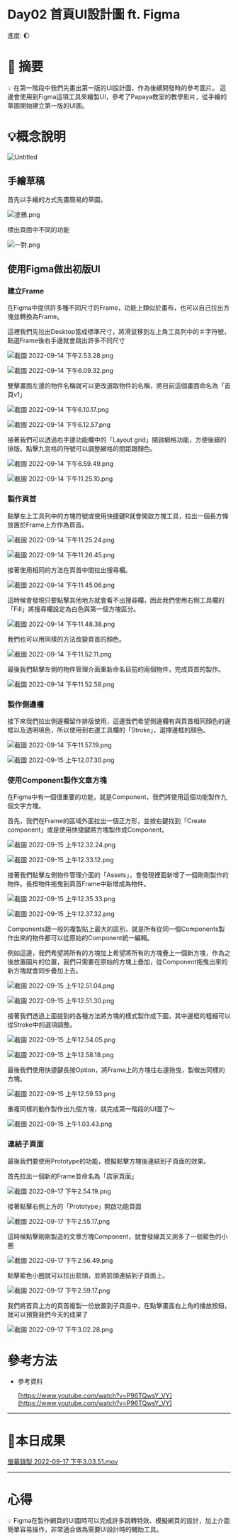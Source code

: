 # Day02 首頁UI設計圖 ft. Figma

進度: 🌔

# 🏁 摘要

<aside>
💡 在第一階段中我們先畫出第一版的UI設計圖，作為後續開發時的參考圖片。
這邊會使用到Figma這項工具來繪製UI，參考了Papaya教室的教學影片，從手繪的草圖開始建立第一版的UI圖。

</aside>

# 💡概念說明

![Untitled](Day02%20%E9%A6%96%E9%A0%81UI%E8%A8%AD%E8%A8%88%E5%9C%96%20ft%20Figma%2038fc29b0ec4f405aa178311e6f7b059c/Untitled.png)

## 手繪草稿

首先以手繪的方式先畫簡易的草圖。

![塗鴉.png](Day02%20%E9%A6%96%E9%A0%81UI%E8%A8%AD%E8%A8%88%E5%9C%96%20ft%20Figma%2038fc29b0ec4f405aa178311e6f7b059c/%25E5%25A1%2597%25E9%25B4%2589.png)

標出頁面中不同的功能

![一對.png](Day02%20%E9%A6%96%E9%A0%81UI%E8%A8%AD%E8%A8%88%E5%9C%96%20ft%20Figma%2038fc29b0ec4f405aa178311e6f7b059c/%25E4%25B8%2580%25E5%25B0%258D.png)

## 使用Figma做出初版UI

### 建立Frame

在Figma中提供許多種不同尺寸的Frame，功能上類似於畫布，也可以自己拉出方塊並轉換為Frame。

這裡我們先拉出Desktop當成標準尺寸，將滑鼠移到左上角工具列中的＃字符號，點選Frame後右手邊就會跳出許多不同尺寸

![截圖 2022-09-14 下午2.53.28.png](Day02%20%E9%A6%96%E9%A0%81UI%E8%A8%AD%E8%A8%88%E5%9C%96%20ft%20Figma%2038fc29b0ec4f405aa178311e6f7b059c/%25E6%2588%25AA%25E5%259C%2596_2022-09-14_%25E4%25B8%258B%25E5%258D%25882.53.28.png)

![截圖 2022-09-14 下午6.09.32.png](Day02%20%E9%A6%96%E9%A0%81UI%E8%A8%AD%E8%A8%88%E5%9C%96%20ft%20Figma%2038fc29b0ec4f405aa178311e6f7b059c/%25E6%2588%25AA%25E5%259C%2596_2022-09-14_%25E4%25B8%258B%25E5%258D%25886.09.32.png)

雙擊畫面左邊的物件名稱就可以更改選取物件的名稱，將目前這個畫面命名為「首頁v1」

![截圖 2022-09-14 下午6.10.17.png](Day02%20%E9%A6%96%E9%A0%81UI%E8%A8%AD%E8%A8%88%E5%9C%96%20ft%20Figma%2038fc29b0ec4f405aa178311e6f7b059c/%25E6%2588%25AA%25E5%259C%2596_2022-09-14_%25E4%25B8%258B%25E5%258D%25886.10.17.png)

![截圖 2022-09-14 下午6.12.57.png](Day02%20%E9%A6%96%E9%A0%81UI%E8%A8%AD%E8%A8%88%E5%9C%96%20ft%20Figma%2038fc29b0ec4f405aa178311e6f7b059c/%25E6%2588%25AA%25E5%259C%2596_2022-09-14_%25E4%25B8%258B%25E5%258D%25886.12.57.png)

接著我們可以透過右手邊功能欄中的「Layout grid」開啟網格功能，方便後續的排版。點擊九宮格的符號可以調整網格的間距跟顏色。

![截圖 2022-09-14 下午6.59.49.png](Day02%20%E9%A6%96%E9%A0%81UI%E8%A8%AD%E8%A8%88%E5%9C%96%20ft%20Figma%2038fc29b0ec4f405aa178311e6f7b059c/%25E6%2588%25AA%25E5%259C%2596_2022-09-14_%25E4%25B8%258B%25E5%258D%25886.59.49.png)

![截圖 2022-09-14 下午11.25.10.png](Day02%20%E9%A6%96%E9%A0%81UI%E8%A8%AD%E8%A8%88%E5%9C%96%20ft%20Figma%2038fc29b0ec4f405aa178311e6f7b059c/%25E6%2588%25AA%25E5%259C%2596_2022-09-14_%25E4%25B8%258B%25E5%258D%258811.25.10.png)

### 製作頁首

點擊左上工具列中的方塊符號或使用快捷鍵R就會開啟方塊工具，拉出一個長方條放置於Frame上方作為頁首。

![截圖 2022-09-14 下午11.25.24.png](Day02%20%E9%A6%96%E9%A0%81UI%E8%A8%AD%E8%A8%88%E5%9C%96%20ft%20Figma%2038fc29b0ec4f405aa178311e6f7b059c/%25E6%2588%25AA%25E5%259C%2596_2022-09-14_%25E4%25B8%258B%25E5%258D%258811.25.24.png)

![截圖 2022-09-14 下午11.26.45.png](Day02%20%E9%A6%96%E9%A0%81UI%E8%A8%AD%E8%A8%88%E5%9C%96%20ft%20Figma%2038fc29b0ec4f405aa178311e6f7b059c/%25E6%2588%25AA%25E5%259C%2596_2022-09-14_%25E4%25B8%258B%25E5%258D%258811.26.45.png)

接著使用相同的方法在頁首中間拉出搜尋欄。

![截圖 2022-09-14 下午11.45.06.png](Day02%20%E9%A6%96%E9%A0%81UI%E8%A8%AD%E8%A8%88%E5%9C%96%20ft%20Figma%2038fc29b0ec4f405aa178311e6f7b059c/%25E6%2588%25AA%25E5%259C%2596_2022-09-14_%25E4%25B8%258B%25E5%258D%258811.45.06.png)

這時候會發現只要點擊其他地方就會看不出搜尋欄，因此我們使用右側工具欄的「Fill」將搜尋欄設定為白色與第一個方塊區分。

![截圖 2022-09-14 下午11.48.38.png](Day02%20%E9%A6%96%E9%A0%81UI%E8%A8%AD%E8%A8%88%E5%9C%96%20ft%20Figma%2038fc29b0ec4f405aa178311e6f7b059c/%25E6%2588%25AA%25E5%259C%2596_2022-09-14_%25E4%25B8%258B%25E5%258D%258811.48.38.png)

我們也可以用同樣的方法改變頁首的顏色。

![截圖 2022-09-14 下午11.52.11.png](Day02%20%E9%A6%96%E9%A0%81UI%E8%A8%AD%E8%A8%88%E5%9C%96%20ft%20Figma%2038fc29b0ec4f405aa178311e6f7b059c/%25E6%2588%25AA%25E5%259C%2596_2022-09-14_%25E4%25B8%258B%25E5%258D%258811.52.11.png)

最後我們點擊左側的物件管理介面重新命名目前的兩個物件，完成頁首的製作。

![截圖 2022-09-14 下午11.52.58.png](Day02%20%E9%A6%96%E9%A0%81UI%E8%A8%AD%E8%A8%88%E5%9C%96%20ft%20Figma%2038fc29b0ec4f405aa178311e6f7b059c/%25E6%2588%25AA%25E5%259C%2596_2022-09-14_%25E4%25B8%258B%25E5%258D%258811.52.58.png)

### 製作側邊欄

接下來我們拉出側邊欄留作排版使用，這邊我們希望側邊欄有與頁首相同顏色的邊框以及透明填色，所以使用到右邊工具欄的「Stroke」，選擇邊框的顏色。

![截圖 2022-09-14 下午11.57.19.png](Day02%20%E9%A6%96%E9%A0%81UI%E8%A8%AD%E8%A8%88%E5%9C%96%20ft%20Figma%2038fc29b0ec4f405aa178311e6f7b059c/%25E6%2588%25AA%25E5%259C%2596_2022-09-14_%25E4%25B8%258B%25E5%258D%258811.57.19.png)

![截圖 2022-09-15 上午12.07.30.png](Day02%20%E9%A6%96%E9%A0%81UI%E8%A8%AD%E8%A8%88%E5%9C%96%20ft%20Figma%2038fc29b0ec4f405aa178311e6f7b059c/%25E6%2588%25AA%25E5%259C%2596_2022-09-15_%25E4%25B8%258A%25E5%258D%258812.07.30.png)

### 使用Component製作文章方塊

在Figma中有一個很重要的功能，就是Component，我們將使用這個功能製作九個文字方塊。

首先，我們在Frame的區域外面拉出一個正方形，並按右鍵找到「Create component」或是使用快捷鍵將方塊製作成Component。

![截圖 2022-09-15 上午12.32.24.png](Day02%20%E9%A6%96%E9%A0%81UI%E8%A8%AD%E8%A8%88%E5%9C%96%20ft%20Figma%2038fc29b0ec4f405aa178311e6f7b059c/%25E6%2588%25AA%25E5%259C%2596_2022-09-15_%25E4%25B8%258A%25E5%258D%258812.32.24.png)

![截圖 2022-09-15 上午12.33.12.png](Day02%20%E9%A6%96%E9%A0%81UI%E8%A8%AD%E8%A8%88%E5%9C%96%20ft%20Figma%2038fc29b0ec4f405aa178311e6f7b059c/%25E6%2588%25AA%25E5%259C%2596_2022-09-15_%25E4%25B8%258A%25E5%258D%258812.33.12.png)

接著我們點擊左側物件管理介面的「Assets」，會發現裡面新增了一個剛剛製作的物件。長按物件拖曳到頁首Frame中新增成為物件。

![截圖 2022-09-15 上午12.35.33.png](Day02%20%E9%A6%96%E9%A0%81UI%E8%A8%AD%E8%A8%88%E5%9C%96%20ft%20Figma%2038fc29b0ec4f405aa178311e6f7b059c/%25E6%2588%25AA%25E5%259C%2596_2022-09-15_%25E4%25B8%258A%25E5%258D%258812.35.33.png)

![截圖 2022-09-15 上午12.37.32.png](Day02%20%E9%A6%96%E9%A0%81UI%E8%A8%AD%E8%A8%88%E5%9C%96%20ft%20Figma%2038fc29b0ec4f405aa178311e6f7b059c/%25E6%2588%25AA%25E5%259C%2596_2022-09-15_%25E4%25B8%258A%25E5%258D%258812.37.32.png)

Components跟一般的複製貼上最大的區別，就是所有從同一個Components製作出來的物件都可以從原始的Component統一編輯。

例如這邊，我們希望將所有的方塊加上希望將所有的方塊疊上一個新方塊，作為之後放置圖片的位置，我們只需要在原始的方塊上疊加，從Component拖曳出來的新方塊就會同步疊加上去。

![截圖 2022-09-15 上午12.51.04.png](Day02%20%E9%A6%96%E9%A0%81UI%E8%A8%AD%E8%A8%88%E5%9C%96%20ft%20Figma%2038fc29b0ec4f405aa178311e6f7b059c/%25E6%2588%25AA%25E5%259C%2596_2022-09-15_%25E4%25B8%258A%25E5%258D%258812.51.04.png)

![截圖 2022-09-15 上午12.51.30.png](Day02%20%E9%A6%96%E9%A0%81UI%E8%A8%AD%E8%A8%88%E5%9C%96%20ft%20Figma%2038fc29b0ec4f405aa178311e6f7b059c/%25E6%2588%25AA%25E5%259C%2596_2022-09-15_%25E4%25B8%258A%25E5%258D%258812.51.30.png)

接著我們透過上面提到的各種方法將方塊的樣式製作成下圖，其中邊框的粗細可以從Stroke中的選項調整。

![截圖 2022-09-15 上午12.54.05.png](Day02%20%E9%A6%96%E9%A0%81UI%E8%A8%AD%E8%A8%88%E5%9C%96%20ft%20Figma%2038fc29b0ec4f405aa178311e6f7b059c/%25E6%2588%25AA%25E5%259C%2596_2022-09-15_%25E4%25B8%258A%25E5%258D%258812.54.05.png)

![截圖 2022-09-15 上午12.58.18.png](Day02%20%E9%A6%96%E9%A0%81UI%E8%A8%AD%E8%A8%88%E5%9C%96%20ft%20Figma%2038fc29b0ec4f405aa178311e6f7b059c/%25E6%2588%25AA%25E5%259C%2596_2022-09-15_%25E4%25B8%258A%25E5%258D%258812.58.18.png)

最後我們使用快捷鍵長按Option，將Frame上的方塊往右邊拖曳，製做出同樣的方塊。

![截圖 2022-09-15 上午12.59.53.png](Day02%20%E9%A6%96%E9%A0%81UI%E8%A8%AD%E8%A8%88%E5%9C%96%20ft%20Figma%2038fc29b0ec4f405aa178311e6f7b059c/%25E6%2588%25AA%25E5%259C%2596_2022-09-15_%25E4%25B8%258A%25E5%258D%258812.59.53.png)

重複同樣的動作製作出九個方塊，就完成第一階段的UI圖了～

![截圖 2022-09-15 上午1.03.43.png](Day02%20%E9%A6%96%E9%A0%81UI%E8%A8%AD%E8%A8%88%E5%9C%96%20ft%20Figma%2038fc29b0ec4f405aa178311e6f7b059c/%25E6%2588%25AA%25E5%259C%2596_2022-09-15_%25E4%25B8%258A%25E5%258D%25881.03.43.png)

### 連結子頁面

最後我們要使用Prototype的功能，模擬點擊方塊後連結到子頁面的效果。

首先拉出一個新的Frame並命名為「店家頁面」

![截圖 2022-09-17 下午2.54.19.png](Day02%20%E9%A6%96%E9%A0%81UI%E8%A8%AD%E8%A8%88%E5%9C%96%20ft%20Figma%2038fc29b0ec4f405aa178311e6f7b059c/%25E6%2588%25AA%25E5%259C%2596_2022-09-17_%25E4%25B8%258B%25E5%258D%25882.54.19.png)

接著點擊右側上方的「Prototype」開啟功能頁面

![截圖 2022-09-17 下午2.55.17.png](Day02%20%E9%A6%96%E9%A0%81UI%E8%A8%AD%E8%A8%88%E5%9C%96%20ft%20Figma%2038fc29b0ec4f405aa178311e6f7b059c/%25E6%2588%25AA%25E5%259C%2596_2022-09-17_%25E4%25B8%258B%25E5%258D%25882.55.17.png)

這時候點擊剛剛製造的文章方塊Component，就會發線其又測多了一個藍色的小圈

![截圖 2022-09-17 下午2.56.49.png](Day02%20%E9%A6%96%E9%A0%81UI%E8%A8%AD%E8%A8%88%E5%9C%96%20ft%20Figma%2038fc29b0ec4f405aa178311e6f7b059c/%25E6%2588%25AA%25E5%259C%2596_2022-09-17_%25E4%25B8%258B%25E5%258D%25882.56.49.png)

點擊藍色小圈就可以拉出箭頭，並將箭頭連結到子頁面上。

![截圖 2022-09-17 下午2.59.17.png](Day02%20%E9%A6%96%E9%A0%81UI%E8%A8%AD%E8%A8%88%E5%9C%96%20ft%20Figma%2038fc29b0ec4f405aa178311e6f7b059c/%25E6%2588%25AA%25E5%259C%2596_2022-09-17_%25E4%25B8%258B%25E5%258D%25882.59.17.png)

我們將首頁上方的頁首複製一份放置到子頁面中，在點擊畫面右上角的播放按鈕，就可以預覽我們今天的成果了

![截圖 2022-09-17 下午3.02.28.png](Day02%20%E9%A6%96%E9%A0%81UI%E8%A8%AD%E8%A8%88%E5%9C%96%20ft%20Figma%2038fc29b0ec4f405aa178311e6f7b059c/%25E6%2588%25AA%25E5%259C%2596_2022-09-17_%25E4%25B8%258B%25E5%258D%25883.02.28.png)

# 參考方法

- 參考資料
    
    [https://www.youtube.com/watch?v=P96TQwsY_VY](https://www.youtube.com/watch?v=P96TQwsY_VY)
    

---

# 🌟本日成果

[螢幕錄製 2022-09-17 下午3.03.51.mov](Day02%20%E9%A6%96%E9%A0%81UI%E8%A8%AD%E8%A8%88%E5%9C%96%20ft%20Figma%2038fc29b0ec4f405aa178311e6f7b059c/%25E8%259E%25A2%25E5%25B9%2595%25E9%258C%2584%25E8%25A3%25BD_2022-09-17_%25E4%25B8%258B%25E5%258D%25883.03.51.mov)

---

# 心得

<aside>
💡 Figma在製作網頁的UI圖時可以完成許多跳轉特效、模擬網頁的設計，加上介面簡單容易操作，非常適合做為需要UI設計時的輔助工具。

</aside>